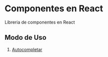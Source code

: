 # Componentes en React

Libreria de componentes en React

## Modo de Uso

1. [Autocompletar](./docs/componentes/Autocompletar.md)

